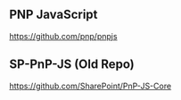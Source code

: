 ## PNP JavaScript

https://github.com/pnp/pnpjs

## SP-PnP-JS (Old Repo)

https://github.com/SharePoint/PnP-JS-Core